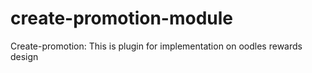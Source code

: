 # create-promotion-module
Create-promotion: This is plugin for implementation on oodles rewards design
